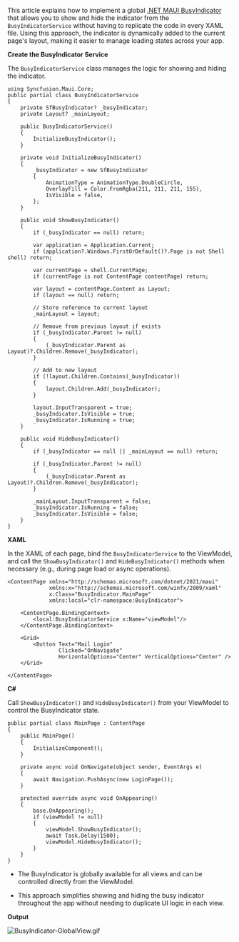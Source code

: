 This article explains how to implement a global [.NET MAUI BusyIndicator](https://www.syncfusion.com/maui-controls/maui-busy-indicator) that allows you to show and hide the indicator from the `BusyIndicatorService` without having to replicate the code in every XAML file. Using this approach, the indicator is dynamically added to the current page's layout, making it easier to manage loading states across your app.

**Create the BusyIndicator Service**

The `BusyIndicatorService` class manages the logic for showing and hiding the indicator.

```
using Syncfusion.Maui.Core;
public partial class BusyIndicatorService
{
    private SfBusyIndicator? _busyIndicator;
    private Layout? _mainLayout;

    public BusyIndicatorService()
    {
        InitializeBusyIndicator();
    }

    private void InitializeBusyIndicator()
    {
        _busyIndicator = new SfBusyIndicator
        {
            AnimationType = AnimationType.DoubleCircle,
            OverlayFill = Color.FromRgba(211, 211, 211, 155),
            IsVisible = false,
        };
    }

    public void ShowBusyIndicator()
    {
        if (_busyIndicator == null) return;

        var application = Application.Current;
        if (application?.Windows.FirstOrDefault()?.Page is not Shell shell) return;

        var currentPage = shell.CurrentPage;
        if (currentPage is not ContentPage contentPage) return;

        var layout = contentPage.Content as Layout;
        if (layout == null) return;

        // Store reference to current layout
        _mainLayout = layout;

        // Remove from previous layout if exists
        if (_busyIndicator.Parent != null)
        {
            (_busyIndicator.Parent as Layout)?.Children.Remove(_busyIndicator);
        }

        // Add to new layout
        if (!layout.Children.Contains(_busyIndicator))
        {
            layout.Children.Add(_busyIndicator);
        }

        layout.InputTransparent = true;
        _busyIndicator.IsVisible = true;
        _busyIndicator.IsRunning = true;
    }

    public void HideBusyIndicator()
    {
        if (_busyIndicator == null || _mainLayout == null) return;

        if (_busyIndicator.Parent != null)
        {
            (_busyIndicator.Parent as Layout)?.Children.Remove(_busyIndicator);
        }

        _mainLayout.InputTransparent = false;
        _busyIndicator.IsRunning = false;
        _busyIndicator.IsVisible = false;
    }
}
```

**XAML**

In the XAML of each page, bind the `BusyIndicatorService` to the ViewModel, and call the `ShowBusyIndicator()` and `HideBusyIndicator()` methods when necessary (e.g., during page load or async operations).

```
<ContentPage xmlns="http://schemas.microsoft.com/dotnet/2021/maui"
             xmlns:x="http://schemas.microsoft.com/winfx/2009/xaml"
             x:Class="BusyIndicator.MainPage"
             xmlns:local="clr-namespace:BusyIndicator">

    <ContentPage.BindingContext>
        <local:BusyIndicatorService x:Name="viewModel"/>
    </ContentPage.BindingContext>
    
    <Grid>
        <Button Text="Mail Login" 
                Clicked="OnNavigate"
                HorizontalOptions="Center" VerticalOptions="Center" />
    </Grid>

</ContentPage>
```

**C#**

Call `ShowBusyIndicator()` and `HideBusyIndicator()` from your ViewModel to control the BusyIndicator state.

```
public partial class MainPage : ContentPage
{
    public MainPage()
    {
        InitializeComponent();
    }

    private async void OnNavigate(object sender, EventArgs e)
    {
        await Navigation.PushAsync(new LoginPage());
    }

    protected override async void OnAppearing()
    {
        base.OnAppearing();
        if (viewModel != null)
        {
            viewModel.ShowBusyIndicator();
            await Task.Delay(1500);
            viewModel.HideBusyIndicator();
        }
    }
}
```

- The BusyIndicator is globally available for all views and can be controlled directly from the ViewModel.

- This approach simplifies showing and hiding the busy indicator throughout the app without needing to duplicate UI logic in each view.

**Output**

![BusyIndicator-GlobalView.gif](https://support.syncfusion.com/kb/agent/attachment/article/19049/inline?token=eyJhbGciOiJodHRwOi8vd3d3LnczLm9yZy8yMDAxLzA0L3htbGRzaWctbW9yZSNobWFjLXNoYTI1NiIsInR5cCI6IkpXVCJ9.eyJpZCI6IjM1NDk1Iiwib3JnaWQiOiIzIiwiaXNzIjoic3VwcG9ydC5zeW5jZnVzaW9uLmNvbSJ9.PtsddaKcMY1EGmAV-0OtfpGDa5z6-QgVhGwsOAL_F0w)